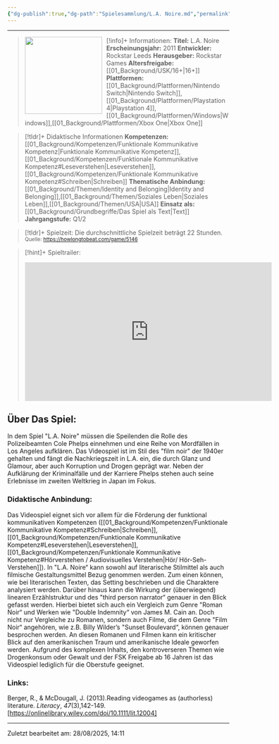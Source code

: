 ```yaml
---
{"dg-publish":true,"dg-path":"Spielesammlung/L.A. Noire.md","permalink":"/spielesammlung/l-a-noire/","noteIcon":"1"}
---
```


---
>[!info]+ Informationen:
><img src="https://shared.akamai.steamstatic.com/store_item_assets/steam/apps/110800/capsule_616x353.jpg?t=1706132916" style="float:left;height:175px;padding-right:10px">**Titel:** L.A. Noire
>**Erscheinungsjahr:** 2011
>**Entwickler:** Rockstar Leeds
>**Herausgeber:** Rockstar Games
>**Altersfreigabe:** [[01_Background/USK/16+\|16+]]
>**Plattformen:** [[01_Background/Plattformen/Nintendo Switch\|Nintendo Switch]],[[01_Background/Plattformen/Playstation 4\|Playstation 4]],[[01_Background/Plattformen/Windows\|Windows]],[[01_Background/Plattformen/Xbox One\|Xbox One]]

>[!tldr]+ Didaktische Informationen
>**Kompetenzen:** [[01_Background/Kompetenzen/Funktionale Kommunikative Kompetenz\|Funktionale Kommunikative Kompetenz]],[[01_Background/Kompetenzen/Funktionale Kommunikative Kompetenz#Leseverstehen\|Leseverstehen]],[[01_Background/Kompetenzen/Funktionale Kommunikative Kompetenz#Schreiben\|Schreiben]]
>**Thematische Anbindung:** [[01_Background/Themen/Identity and Belonging\|Identity and Belonging]],[[01_Background/Themen/Soziales Leben\|Soziales Leben]],[[01_Background/Themen/USA\|USA]]
>**Einsatz als:** [[01_Background/Grundbegriffe/Das Spiel als Text\|Text]]
>**Jahrgangstufe:** Q1/2

>[!tldr]+ Spielzeit: 
>Die durchschnittliche Spielzeit beträgt 22 Stunden.  
><sub>Quelle: https://howlongtobeat.com/game/5146</sub>

>[!hint]+ Spieltrailer:
><iframe width="560" height="315" src="https://www.youtube.com/embed/ZbPxNGh7dto?si=HVM3koZ6eJra5ZdX" title="YouTube video player" frameborder="0" allow="accelerometer; autoplay; clipboard-write; encrypted-media; gyroscope; picture-in-picture; web-share" referrerpolicy="strict-origin-when-cross-origin" allowfullscreen></iframe>


## Über Das Spiel:
In dem Spiel "L.A. Noire" müssen die Speilenden die Rolle des Polizeibeamten Cole Phelps einnehmen und eine Reihe von Mordfällen in Los Angeles aufklären. Das Videospiel ist im Stil des "film noir" der 1940er gehalten und fängt die Nachkriegszeit in L.A. ein, die durch Glanz und Glamour, aber auch Korruption und Drogen geprägt war. Neben der Aufklärung der Kriminalfälle und der Karriere Phelps stehen auch seine Erlebnisse im zweiten Weltkrieg in Japan im Fokus. 
### Didaktische Anbindung:
Das Videospiel eignet sich vor allem für die Förderung der funktional kommunikativen Kompetenzen ([[01_Background/Kompetenzen/Funktionale Kommunikative Kompetenz#Schreiben\|Schreiben]], [[01_Background/Kompetenzen/Funktionale Kommunikative Kompetenz#Leseverstehen\|Leseverstehen]], [[01_Background/Kompetenzen/Funktionale Kommunikative Kompetenz#Hörverstehen / Audiovisuelles Verstehen\|Hör/ Hör-Seh-Verstehen]]). In "L.A. Noire“ kann sowohl auf literarische Stilmittel als auch filmische Gestaltungsmittel Bezug genommen werden. Zum einen können, wie bei literarischen Texten, das Setting beschrieben und die Charaktere analysiert werden. Darüber hinaus kann die Wirkung der (überwiegend) linearen Erzählstruktur und des "third person narrator“ genauer in den Blick gefasst werden. Hierbei bietet sich auch ein Vergleich zum Genre "Roman Noir“ und Werken wie "Double Indemnity“ von James M. Cain an. Doch nicht nur Vergleiche zu Romanen, sondern auch Filme, die dem Genre "Film Noir“ angehören, wie z.B. Billy Wilder’s "Sunset Boulevard“, können genauer besprochen werden. An diesen Romanen und Filmen kann ein kritischer Blick auf den amerikanischen Traum und amerikanische Ideale geworfen werden. 
Aufgrund des komplexen Inhalts, den kontroverseren Themen wie Drogenkonsum oder Gewalt und der FSK Freigabe ab 16 Jahren ist das Videospiel lediglich für die Oberstufe geeignet.
### Links:
Berger, R., & McDougall, J. (2013).Reading videogames as (authorless) literature. _Literacy_, _47_(3),142-149. [https://onlinelibrary.wiley.com/doi/10.1111/lit.12004]

---
Zuletzt bearbeitet am: 28/08/2025, 14:11